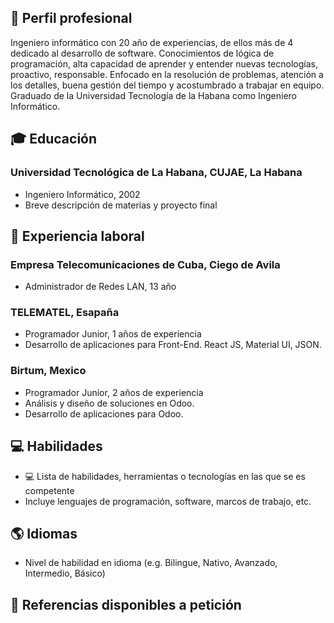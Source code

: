 ## 💼 Perfil profesional
Ingeniero informático con 20 año de
experiencias, de ellos más de 4 dedicado
al desarrollo de software. Conocimientos
de lógica de programación, alta capacidad
de aprender y entender nuevas
tecnologías, proactivo, responsable.
Enfocado en la resolución de problemas,
atención a los detalles, buena gestión del
tiempo y acostumbrado a trabajar en
equipo. Graduado de la Universidad
Tecnología de la Habana como Ingeniero
Informático.

## 🎓 Educación

### Universidad Tecnológica de La Habana, CUJAE, La Habana
- Ingeniero Informático, 2002
- Breve descripción de materias y proyecto final

## 💼 Experiencia laboral

### Empresa Telecomunicaciones de Cuba, Ciego de Avila
- Administrador de Redes LAN, 13 año

### TELEMATEL, Esapaña
- Programador Junior, 1 años de experiencia
- Desarrollo de aplicaciones para Front-End. React JS, Material UI, JSON.

### Birtum, Mexico
- Programador Junior, 2 años de experiencia
- Análisis y diseño de soluciones en Odoo.
- Desarrollo de aplicaciones para Odoo.

## 💻 Habilidades

- 💻 Lista de habilidades, herramientas o tecnologías en las que se es competente
- Incluye lenguajes de programación, software, marcos de trabajo, etc.

## 🌎 Idiomas

- Nivel de habilidad en idioma (e.g. Bilingue, Nativo, Avanzado, Intermedio, Básico)

## 🔗 Referencias disponibles a petición
